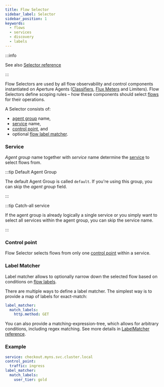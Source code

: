 ```yaml
---
title: Flow Selector
sidebar_label: Selector
sidebar_position: 1
keywords:
  - flows
  - services
  - discovery
  - labels
---
```


:::info

See also [Selector reference](/reference/configuration/policies.md#v1-selector)

:::

Flow Selectors are used by all flow observability and control components
instantiated on Aperture Agents ([Classifiers][classifier], [Flux
Meters][flux-meter] and Limiters). Flow Selectors define scoping rules – how
these components should select [flows][flow] for their operations.

A Selector consists of:

- [agent group][agent-group] name,
- [service][service] name,
- [control point][control-point], and
- optional [flow label matcher](#label-matcher).

### Service

_Agent group_ name together with _service_ name determine the [service][service]
to select flows from.

:::tip Default Agent Group

The default Agent Group is called `default`. If you're using this group, you can
skip the _agent group_ field.

:::

:::tip Catch-all service

If the agent group is already logically a single service or you simply want to
select all services within the agent group, you can skip the service name.

:::

### Control point

Flow Selector selects flows from only one [control point][control-point] within
a service.

### Label Matcher

Label matcher allows to optionally narrow down the selected flow based on
conditions on [flow labels][label].

There are multiple ways to define a label matcher. The simplest way is to
provide a map of labels for exact-match:

```yaml
label_matcher:
  match_labels:
    http.method: GET
```

You can also provide a matching-expression-tree, which allows for arbitrary
conditions, including regex matching. See more details in [LabelMatcher
reference][label-matcher].

### Example

```yaml
service: checkout.myns.svc.cluster.local
control_point:
  traffic: ingress
label_matcher:
  match_labels:
    user_tier: gold
```

[flow]: /concepts/flow-control/flow-control.md#flow
[label]: /concepts/flow-control/flow-label.md
[control-point]: /concepts/flow-control/flow-control.md#control-point
[service]: /concepts/service.md
[agent-group]: /concepts/service.md#agent-group
[flux-meter]: /concepts/flow-control/flux-meter.md
[classifier]: /concepts/flow-control/flow-classifier.md
[label-matcher]: /reference/configuration/policies.md#v1-label-matcher
